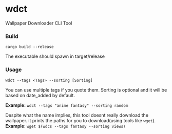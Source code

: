 # wdct
Wallpaper Downloader CLI Tool

### Build
```cargo build --release```

The executable should spawn in target/release

### Usage
```wdct --tags <Tags> --sorting [Sorting]```

You can use multiple tags if you quote them. Sorting is optional and it will be based on date_added by default.

**Example:** ```wdct --tags "anime fantasy" --sorting random```

Despite what the name implies, this tool doesnt really download the wallpaper. it prints the paths for you to download(using tools like ```wget```).
**Example**: ```wget $(wdcs --tags fantasy --sorting views)```
